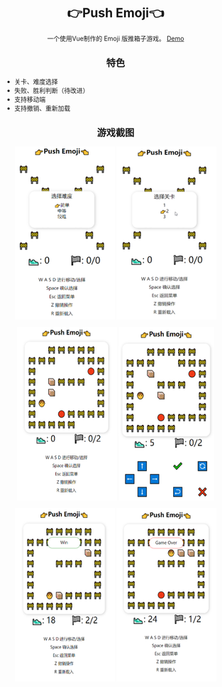 <h1 align="center">👉Push Emoji👈</h1>

<p align="center">
一个使用Vue制作的 Emoji 版推箱子游戏。
<a href="https://larendorr.github.io/2019-contest/">Demo</a>
</p>

<h2 align="center">特色</h2>


- 关卡、难度选择
- 失败、胜利判断（待改进）
- 支持移动端
- 支持撤销、重新加载


<h2 align="center">游戏截图</h2>

<p align="center">
	<img src="./docs/diffcult.png" alt="选择难度" width="225" height="390">
	<img src="./docs/level.png" alt="选择关卡" width="225" height="390">
</p>
<p align="center">
	<img src="./docs/game-pc.png" alt="游戏界面" width="225" height="390">
	<img src="./docs/game-mobile.png" alt="移动端" width="215" height="390">
</p>
<p align="center">
	<img src="./docs/win.png" alt="游戏成功" width="225" height="390">
	<img src="./docs/lose.png" alt="游戏失败" width="225" height="390">
</p>

